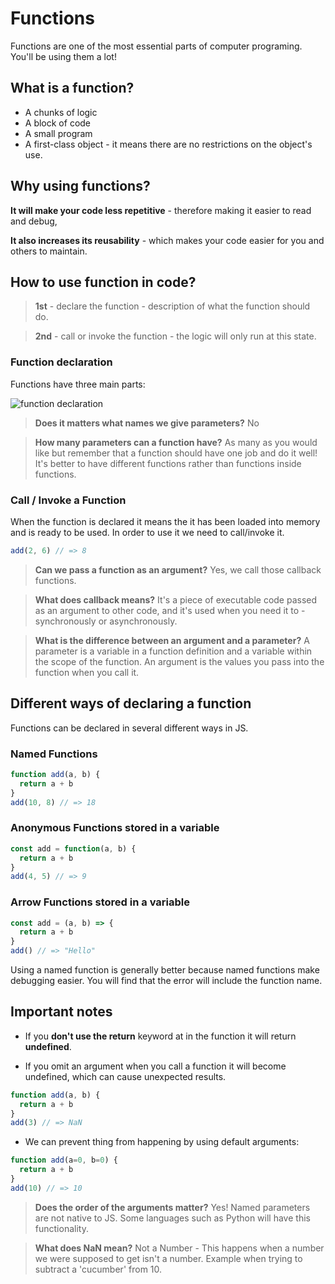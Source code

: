 # Functions
Functions are one of the most essential parts of computer programing. You'll be using them a lot!

## What is a function?
* A chunks of logic
* A block of code
* A small program
* A first-class object - it means there are no restrictions on the object's use.

## Why using functions?
**It will make your code less repetitive** - therefore making it easier to read and debug,

**It also increases its reusability** - which makes your code easier for you and others to maintain.

## How to use function in code?

>**1st** - declare the function - description of what the function should do.

>**2nd** - call or invoke the function - the logic will only run at this state.

### Function declaration

Functions have three main parts:

![function declaration](https://i.imgur.com/XNBuuIC.png)

>**Does it matters what names we give parameters?** No

>**How many parameters can a function have?** As many as you would like but remember that a function should have one job and do it well! It's better to have different functions rather than functions inside functions.  

### Call / Invoke a Function

When the function is declared it means the it has been loaded into memory and is ready to be used. In order to use it we need to call/invoke it.

```js
add(2, 6) // => 8
```
>**Can we pass a function as an argument?** Yes, we call those callback functions.

>**What does callback means?** It's a piece of executable code passed as an argument to other code, and it's used when you need it to - synchronously or asynchronously.

>**What is the difference between an argument and a parameter?** A parameter is a variable in a function definition and a variable within the scope of the function. An argument is the values you pass into the function when you call it.

## Different ways of declaring a function

Functions can be declared in several different ways in JS.

### Named Functions

```js
function add(a, b) {
  return a + b
}
add(10, 8) // => 18
```
### Anonymous Functions stored in a variable
```js
const add = function(a, b) {
  return a + b
}
add(4, 5) // => 9
```
### Arrow Functions stored in a variable
```js
const add = (a, b) => {
  return a + b
}
add() // => "Hello"
```
Using a named function is generally better because named functions make debugging easier. You will find that the error will include the function name.

## Important notes

* If you **don't use the return** keyword at in the function it will return **undefined**.

* If you omit an argument when you call a function it will become undefined, which can cause unexpected results.
```js
function add(a, b) {
  return a + b
}
add(3) // => NaN
```

* We can prevent thing from happening by using default arguments:
```js
function add(a=0, b=0) {
  return a + b
}
add(10) // => 10
```

>**Does the order of the arguments matter?** Yes! Named parameters are not native to JS. Some languages such as Python will have this functionality.

>**What does NaN mean?** Not a Number - This happens when a number we were supposed to get isn't a number. Example when trying to subtract a 'cucumber' from 10.
